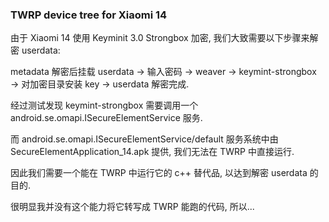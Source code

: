 ### TWRP device tree for Xiaomi 14

由于 Xiaomi 14 使用 Keyminit 3.0 Strongbox 加密, 我们大致需要以下步骤来解密 userdata:

metadata 解密后挂载 userdata → 输入密码 → weaver → keymint-strongbox → 对加密目录安装 key → userdata 解密完成.

经过测试发现 keymint-strongbox 需要调用一个 android.se.omapi.ISecureElementService 服务.

而 android.se.omapi.ISecureElementService/default 服务系统中由 SecureElementApplication_14.apk 提供, 我们无法在 TWRP 中直接运行.

因此我们需要一个能在 TWRP 中运行它的 c++ 替代品, 以达到解密 userdata 的目的. 

很明显我并没有这个能力将它转写成 TWRP 能跑的代码, 所以...